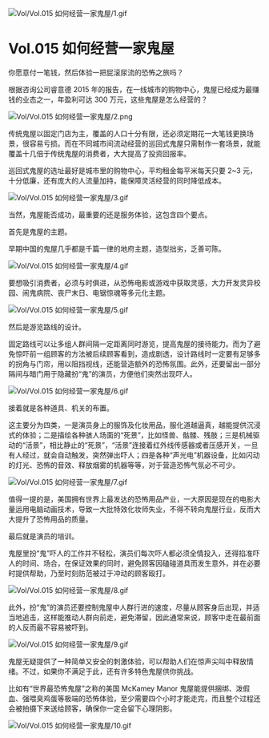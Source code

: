 
![Vol/Vol.015 如何经营一家鬼屋/1.gif](https://cdn.jsdelivr.net/gh/qiaoshouzi/static/image/Vol/Vol.015%20如何经营一家鬼屋/1.gif)

# Vol.015 如何经营一家鬼屋

你愿意付一笔钱，然后体验一把屁滚尿流的恐怖之旅吗？

根据咨询公司睿意德 2015 年的报告，在一线城市的购物中心，鬼屋已经成为最赚钱的业态之一，年盈利可达 300 万元，这些鬼屋是怎么经营的？

![Vol/Vol.015 如何经营一家鬼屋/2.png](https://cdn.jsdelivr.net/gh/qiaoshouzi/static/image/Vol/Vol.015%20如何经营一家鬼屋/2.png)

传统鬼屋以固定门店为主，覆盖的人口十分有限，还必须定期花一大笔钱更换场景，很容易亏损。而在不同城市间流动经营的巡回式鬼屋只需制作一套场景，就能覆盖十几倍于传统鬼屋的消费者，大大提高了投资回报率。

巡回式鬼屋的选址最好是城市里的购物中心，平均租金每平米每天只要 2\~3 元，十分低廉，还有庞大的人流量加持，能保障灵活经营的同时降低成本。

![Vol/Vol.015 如何经营一家鬼屋/3.gif](https://cdn.jsdelivr.net/gh/qiaoshouzi/static/image/Vol/Vol.015%20如何经营一家鬼屋/3.gif)

当然，鬼屋能否成功，最重要的还是服务体验，这包含四个要点。

首先是鬼屋的主题。

早期中国的鬼屋几乎都是千篇一律的地府主题，造型拙劣，乏善可陈。

![Vol/Vol.015 如何经营一家鬼屋/4.gif](https://cdn.jsdelivr.net/gh/qiaoshouzi/static/image/Vol/Vol.015%20如何经营一家鬼屋/4.gif)

要想吸引消费者，必须与时俱进，从恐怖电影或游戏中获取灵感，大力开发灵异校园、闹鬼病院、丧尸末日、电锯惊魂等多元化主题。

![Vol/Vol.015 如何经营一家鬼屋/5.gif](https://cdn.jsdelivr.net/gh/qiaoshouzi/static/image/Vol/Vol.015%20如何经营一家鬼屋/5.gif)

然后是游览路线的设计。

固定路线可以让多组人群间隔一定距离同时游览，提高鬼屋的接待能力。而为了避免惊吓前一组顾客的方法被后续顾客看到，造成剧透，设计路线时一定要有足够多的拐角与门帘，用以阻挡视线，还能营造额外的恐怖氛围。此外，还要留出一部分隔间与暗门用于隐藏扮“鬼”的演员，方便他们突然出现吓人。

![Vol/Vol.015 如何经营一家鬼屋/6.gif](https://cdn.jsdelivr.net/gh/qiaoshouzi/static/image/Vol/Vol.015%20如何经营一家鬼屋/6.gif)

接着就是各种道具、机关的布置。

这主要分为四类，一是演员身上的服饰及化妆用品，服化道越逼真，越能提供沉浸式的体验；二是描绘各种骇人场面的“死景”，比如怪兽、骷髅、残肢；三是机械驱动的“活景”，相比静止的“死景”，“活景”连接着红外线传感器或者压感开关，一旦有人经过，就会自动触发，突然弹出吓人；四是各种“声光电”机器设备，比如闪动的灯光、恐怖的音效、释放烟雾的机器等等，对于营造恐怖气氛必不可少。

![Vol/Vol.015 如何经营一家鬼屋/7.gif](https://cdn.jsdelivr.net/gh/qiaoshouzi/static/image/Vol/Vol.015%20如何经营一家鬼屋/7.gif)

值得一提的是，美国拥有世界上最发达的恐怖用品产业，一大原因是现在的电影大量运用电脑动画技术，导致一大批特效化妆师失业，不得不转向鬼屋行业，反而大大提升了恐怖用品的质量。

最后就是演员的培训。

鬼屋里扮“鬼”吓人的工作并不轻松，演员们每次吓人都必须全情投入，还得掐准吓人的时间、场合，在保证效果的同时，避免顾客因磕碰道具而发生意外，并在必要时提供帮助，乃至时刻防范被过于冲动的顾客殴打。

![Vol/Vol.015 如何经营一家鬼屋/8.gif](https://cdn.jsdelivr.net/gh/qiaoshouzi/static/image/Vol/Vol.015%20如何经营一家鬼屋/8.gif)

此外，扮“鬼”的演员还要控制鬼屋中人群行进的速度，尽量从顾客身后出现，并适当地追击，这样能推动人群向前走，避免滞留，因此通常来说，顾客中走在最前面的人反而最不容易被吓到。

![Vol/Vol.015 如何经营一家鬼屋/9.gif](https://cdn.jsdelivr.net/gh/qiaoshouzi/static/image/Vol/Vol.015%20如何经营一家鬼屋/9.gif)

鬼屋无疑提供了一种简单又安全的刺激体验，可以帮助人们在惊声尖叫中释放情绪。不过，如果你不满足于此，还有许多特色鬼屋供你挑战。

比如有“世界最恐怖鬼屋”之称的美国 McKamey Manor 鬼屋能提供捆绑、泼假血、强喂臭鸡蛋等极端的恐怖体验，至少需要四个小时才能走完，而且整个过程还会被拍摄下来送给顾客，确保你一定会留下心理阴影。

![Vol/Vol.015 如何经营一家鬼屋/10.gif](https://cdn.jsdelivr.net/gh/qiaoshouzi/static/image/Vol/Vol.015%20如何经营一家鬼屋/10.gif)
